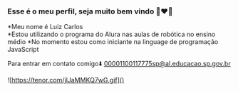 ###   Esse é o meu perfil, seja muito bem vindo  🖤❤️💛
*Meu nome é Luiz Carlos  
*Estou utilizando o programa do Alura nas aulas de robótica no ensino médio 
*No momento estou como iniciante na linguage de programação JavaScript

Para entrar em contato comigo⬇️
00001100117775sp@al.educacao.sp.gov.br 

![https://tenor.com/jlJaMMKQ7wG.gif]()
 
